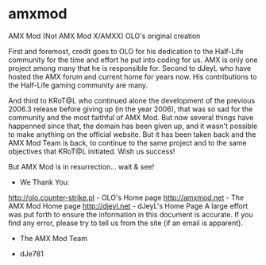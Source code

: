 # amxmod
AMX Mod (Not AMX Mod X/AMXX) OLO's original creation

First and foremost, credit goes to OLO for his dedication to the Half-Life community for the time and effort he put into coding for us. AMX is only one project among many that he is responsible for. Second to dJeyL who have hosted the AMX forum and current home for years now. His contributions to the Half-Life gaming community are many.

And third to KRoT@L who continued alone the development of the previous 2006.3 release before giving up (in the year 2006), that was so sad for the community and the most faithful of AMX Mod. But now several things have happenned since that, the domain has been given up, and it wasn't possible to make anything on the official website. But it has been taken back and the AMX Mod Team is back, to continue to the same project and to the same objectives that KRoT@L initiated. Wish us success!

But AMX Mod is in resurrection... wait & see!

- We Thank You:

http://olo.counter-strike.pl - OLO's Home page
http://amxmod.net - The AMX Mod Home page
http://djeyl.net - dJeyL's Home Page
A large effort was put forth to ensure the information in this document is accurate. If you find any error, please try to tell us from the site (if an email is apparent).

- The AMX Mod Team

- dJe781
